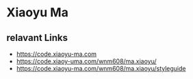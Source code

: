 # Xiaoyu Ma

## relavant Links
- https://code.xiaoyu-ma.com
- https://code.xiaoy-uma.com/wnm608/ma.xiaoyu/
- https://code.xiaoyu-ma.com/wnm608/ma.xiaoyu/styleguide

